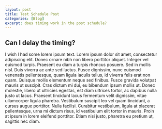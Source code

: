 ```yaml
---
layout: post
title: Test Schedule Post
categories: [Blog]
excerpt: does timing work in the post schedule?
---
```


## Can I delay the timing?

I wish I had some lorem ipsum text.
Lorem ipsum dolor sit amet, consectetur adipiscing elit. Donec ornare nibh non libero porttitor aliquet. Integer vel euismod turpis. Praesent eu diam a turpis rhoncus posuere. Sed in mollis nisl. Duis viverra ac ante sed luctus. Fusce dignissim, nunc euismod venenatis pellentesque, quam ligula iaculis tellus, id viverra felis erat non quam. Quisque mollis elementum neque sed finibus. Fusce gravida volutpat mauris ut suscipit. Cras dictum mi dui, eu bibendum ipsum mollis ut. Donec molestie, libero ut ultricies egestas, est diam ultrices tortor, ac dapibus nulla justo ut lacus. Praesent tincidunt lacus fermentum velit dignissim, vitae ullamcorper ligula pharetra. Vestibulum suscipit leo vel quam tincidunt, a cursus augue porttitor. Nulla facilisi. Curabitur vestibulum, ligula at placerat pellentesque, urna mi dictum risus, id vestibulum elit tortor in mauris. Proin at ipsum in lorem eleifend porttitor. Etiam nisi justo, pharetra eu pretium ut, sagittis nec diam.